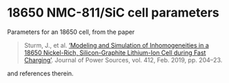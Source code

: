 # 18650 NMC-811/SiC cell parameters

Parameters for an 18650 cell, from the paper

> Sturm, J., et al. [‘Modeling and Simulation of Inhomogeneities in a 18650 Nickel-Rich, Silicon-Graphite Lithium-Ion Cell during Fast Charging’](https://doi.org/10.1016/j.jpowsour.2018.11.043.). Journal of Power Sources, vol. 412, Feb. 2019, pp. 204–23. 

and references therein.
